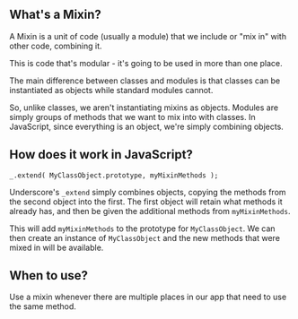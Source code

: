 ## What's a Mixin?
A Mixin is a unit of code (usually a module) that we include or "mix in" with other code, combining it. 

This is code that's modular - it's going to be used in more than one place.

The main difference between classes and modules is that classes can be instantiated as objects while standard modules cannot.

So, unlike classes, we aren't instantiating mixins as objects. Modules are simply groups of methods that we want to mix into with classes. In JavaScript, since everything is an object, we're simply combining objects.

## How does it work in JavaScript?
`_.extend( MyClassObject.prototype, myMixinMethods );`  

Underscore's `_extend` simply combines objects, copying the methods from the second object into the first. The first object will retain what methods it already has, and then be given the additional methods from `myMixinMethods`. 

This will add `myMixinMethods` to the prototype for `MyClassObject`. We can then create an instance of `MyClassObject` and the new methods that were mixed in will be available.

## When to use?
Use a mixin whenever there are multiple places in our app that need to use the same method. 
